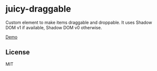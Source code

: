 # juicy-draggable
Custom element to make items draggable and droppable. It uses Shadow DOM v1 if available, Shadow DOM v0 otherwise.

[Demo](http://juicy.github.io/juicy-draggable/)

## License

MIT
